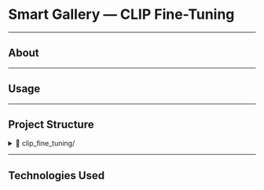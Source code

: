 # Smart Gallery — CLIP Fine-Tuning

___
## About

___
## Usage

___
## Project Structure

<details>
  <summary>📂 clip_fine_tuning/</summary>
  <ul>
    <li>📄 <code>pyproject.toml</code> — Project metadata and build system configuration</li>
    <li>📄 <code>requirements.txt</code> — Python dependencies for fine-tuning and experiments</li>
    <details>
      <summary>📂 dataset/</summary>
      <ul>
        <details>
          <summary>📂 src/</summary>
          <ul>
            <li>📄 <code>database.py</code> — Interface for accessing and querying the SQLite dataset</li>
            <li>📄 <code>models.py</code> — Pydantic/ORM models used for dataset structure</li>
            <li>📄 <code>repository.py</code> — Logic for loading and managing image-text pairs</li>
            <li>📄 <code>ruclip_dataset.py</code> — Dataset wrapper for training with ruCLIP</li>
          </ul>
        </details>
        <li>📄 <code>1. qwen25_test.ipynb</code> — Notebook for verifying Qwen-2.5 API keys</li>
        <li>📄 <code>2. clip993.ipynb</code> — Captioning images with Qwen-2.5 for ruCLIP dataset</li>
        <li>📄 <code>clip.db</code> — SQLite database with image-text pairs</li>
        <li>📄 <code>qwen_api_keys.json</code> — API keys for Qwen model access</li>
      </ul>
    </details>
    <details>
      <summary>📂 models/</summary>
      <ul>
        <details>
          <summary>📂 fine-tuning/</summary>
          <ul>
            <li>📄 <code>1. ruclip_clip993.ipynb</code> — Notebook for training ruCLIP on custom dataset</li>
          </ul>
        </details>
        <li>📄 <code>1. open_clip.ipynb</code> — Experiment with OpenCLIP model</li>
        <li>📄 <code>2. ruclip.ipynb</code> — Loading and using ruCLIP</li>
        <li>📄 <code>3. ruclip_tiny.ipynb</code> — Experiment with ruCLIP tiny version</li>
        <li>📄 <code>4. ruclip_clip993.ipynb</code> — Loading and using ruClip finetuned on clip993</li>
        <li>📄 <code>base_clip.py</code> — Abstract class for CLIP-like models</li>
      </ul>
    </details>
  </ul>
</details>

___
## Technologies Used

